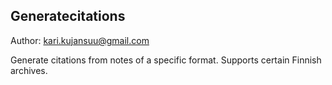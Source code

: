 Generatecitations
-----------------
Author: kari.kujansuu@gmail.com

Generate citations from notes of a specific format. Supports certain Finnish archives.
